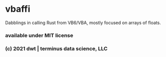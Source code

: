# vbaffi

Dabblings in calling Rust from VB6/VBA, mostly focused on arrays of floats.

### available under MIT license
### (c) 2021 dwt | terminus data science, LLC
